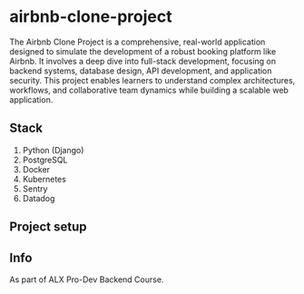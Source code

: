 # airbnb-clone-project

The Airbnb Clone Project is a comprehensive, real-world application designed to simulate the development of a robust booking platform like Airbnb. It involves a deep dive into full-stack development, focusing on backend systems, database design, API development, and application security. This project enables learners to understand complex architectures, workflows, and collaborative team dynamics while building a scalable web application.

## Stack
1. Python (Django)
2. PostgreSQL
3. Docker
4. Kubernetes
5. Sentry
6. Datadog

## Project setup

## Info
As part of ALX Pro-Dev Backend Course.
